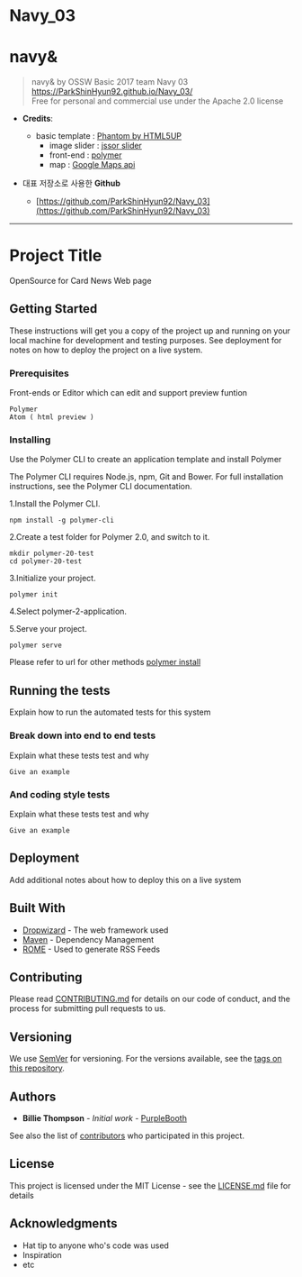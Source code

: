 # Navy_03

# navy&

> navy& by OSSW Basic 2017 team Navy 03
>https://ParkShinHyun92.github.io/Navy_03/<br/>
>Free for personal and commercial use under the Apache 2.0 license

* **Credits**:
  * basic template : [Phantom by HTML5UP](https://html5up.net)
	* image slider : [jssor slider](https://www.jssor.com)
	* front-end : [polymer](https://www.polymer-project.org/)
	* map : [Google Maps api](https://developers.google.com/maps/documentation/javascript/adding-a-google-map?hl=ko)


* 대표 저장소로 사용한 **Github**
	* [https://github.com/ParkShinHyun92/Navy_03](https://github.com/ParkShinHyun92/Navy_03)

------

# Project Title

OpenSource for Card News Web page


## Getting Started

These instructions will get you a copy of the project up and running on your local machine for development and testing purposes. See deployment for notes on how to deploy the project on a live system.

### Prerequisites

Front-ends or Editor which can edit and support preview funtion

```
Polymer
Atom ( html preview )
```


### Installing

Use the Polymer CLI to create an application template and install Polymer

The Polymer CLI requires Node.js, npm, Git and Bower. For full installation instructions, see the Polymer CLI documentation.

1.Install the Polymer CLI.

```
npm install -g polymer-cli
```

2.Create a test folder for Polymer 2.0, and switch to it.

```
mkdir polymer-20-test
cd polymer-20-test
```

3.Initialize your project.


```
polymer init
```

4.Select polymer-2-application.

5.Serve your project.

```
polymer serve
```


Please refer to url for other methods
[polymer install](https://www.polymer-project.org/)

## Running the tests

Explain how to run the automated tests for this system

### Break down into end to end tests

Explain what these tests test and why

```
Give an example
```

### And coding style tests

Explain what these tests test and why

```
Give an example
```

## Deployment

Add additional notes about how to deploy this on a live system

## Built With

* [Dropwizard](http://www.dropwizard.io/1.0.2/docs/) - The web framework used
* [Maven](https://maven.apache.org/) - Dependency Management
* [ROME](https://rometools.github.io/rome/) - Used to generate RSS Feeds

## Contributing

Please read [CONTRIBUTING.md](https://gist.github.com/PurpleBooth/b24679402957c63ec426) for details on our code of conduct, and the process for submitting pull requests to us.

## Versioning

We use [SemVer](http://semver.org/) for versioning. For the versions available, see the [tags on this repository](https://github.com/your/project/tags).

## Authors

* **Billie Thompson** - *Initial work* - [PurpleBooth](https://github.com/PurpleBooth)

See also the list of [contributors](https://github.com/your/project/contributors) who participated in this project.

## License

This project is licensed under the MIT License - see the [LICENSE.md](LICENSE.md) file for details

## Acknowledgments

* Hat tip to anyone who's code was used
* Inspiration
* etc
